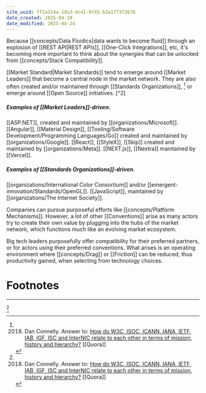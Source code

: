```yaml
---
site_uuid: ff1a314a-1da3-4c41-8f45-b3a1f73f2676
date_created: 2025-04-18
date_modified: 2025-04-24
---
```


Because [[concepts/Data Fluidics|data wants to become fluid]] through an explosion of [[REST API|REST APIs]], [[One-Click Integrations]], etc, it's becoming more important to think about the synergies that can be unlocked from [[concepts/Stack Compatibility]].

[[Market Standard|Market Standards]] tend to emerge around [[Market Leaders]] that become a central node in the market network. They are also often created and/or maintained through [[Standards Organizations]], [^1] or emerge around [[Open Source]] initiatives. [^2]  

##### Examples of [[Market Leaders]]-driven.
[[ASP.NET]], created and maintained by [[organizations/Microsoft]].
[[Angular]], [[Material Design]], [[Tooling/Software Development/Programming Languages/Go]] created and maintained by [[organizations/Google]].
[[React]], [[StyleX]], [[Skip]] created and maintained by [[organizations/Meta]].
[[NEXT.js]], [[Nextra]] maintained by [[Vercel]].

##### Examples of [[Standards Organizations]]-driven. 
[[organizations/International Color Consortium]] and/or [[emergent-innovation/Standards/OpenGL]].
[[JavaScript]], maintained by [[organizations/The Internet Society]]. 


Companies can pursue purposeful efforts like [[concepts/Platform Mechanisms]]. However, a lot of other [[Conventions]] arise as many actors try to create their own value by plugging into the hubs of the market network, which functions much like an evolving market ecosystem.  

Big tech leaders purposefully offer compatibility for their preferred partners, or for actors using their preferred conventions. What arises is an operating environment where [[concepts/Drag]] or [[Friction]] can be reduced, thus productivity gained, when selecting from technology choices.


# Footnotes
***
[^1]

[^1]: 2018. Dan Connelly. Answer to: [How do W3C, ISOC, ICANN, IANA, IETF, IAB, IGF, ISC and InterNIC relate to each other in terms of mission, history and hierarchy?](https://www.quora.com/How-do-W3C-ISOC-ICANN-IANA-IETF-IAB-IGF-ISC-and-InterNIC-relate-to-each-other-in-terms-of-mission-history-and-hierarchy)  [[Quora]]
